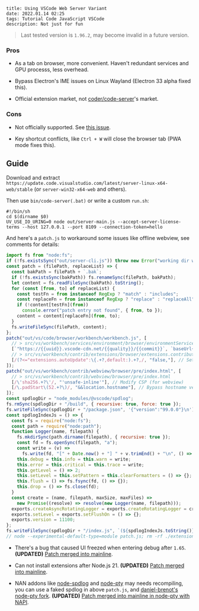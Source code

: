 ```
title: Using VSCode Web Server Variant
date: 2022.01.14 02:25
tags: Tutorial Code JavaScript VSCode
description: Not just for fun
```

> Last tested version is `1.96.2`, may become invalid in a future version.

### Pros

- As a tab on browser, more convenient. Haven't redundant services and GPU processs, less overhead.

- Bypass Electron's IME issues on Linux Wayland (Electron 33 alpha fixed this).

- Official extension market, not [coder/code-server](https://github.com/coder/code-server)'s market.

### Cons

- Not officially supported. See [this issue](https://github.com/microsoft/vscode/issues/121116#issuecomment-818696827).

- Key shortcut conflicts, like `Ctrl + W` will close the browser tab (PWA mode fixes this).

## Guide

Download and extract `https://update.code.visualstudio.com/latest/server-linux-x64-web/stable` (or `server-win32-x64-web` and others).

Then use `bin/code-server(.bat)` or write a custom `run.sh`:

```shell
#!/bin/sh
cd $(dirname $0)
UV_USE_IO_URING=0 node out/server-main.js --accept-server-license-terms --host 127.0.0.1 --port 8109 --connection-token=hello
```

And here's a `patch.js` to workaround some issues like offline webview, see comments for details:

```javascript
import fs from "node:fs";
if (!fs.existsSync("out/server-cli.js")) throw new Error("working dir wrong");
const patch = (filePath, replaceList) => {
  const bakPath = filePath + `.bak`;
  if (!fs.existsSync(bakPath)) fs.renameSync(filePath, bakPath);
  let content = fs.readFileSync(bakPath).toString();
  for (const [from, to] of replaceList) {
    const testFn = from instanceof RegExp ? "match" : "includes";
    const replaceFn = from instanceof RegExp ? "replace" : "replaceAll";
    if (!content[testFn](from))
      console.error("patch entry not found", { from, to });
    content = content[replaceFn](from, to);
  }
  fs.writeFileSync(filePath, content);
};
patch("out/vs/code/browser/workbench/workbench.js", [
  // > src/vs/workbench/services/environment/browser/environmentService.ts
  [`"https://{{uuid}}.vscode-cdn.net/{{quality}}/{{commit}}`, `baseUrl+"`], // Replace entry url with local server to allow offline work (for webview)
  // > src/vs/workbench/contrib/extensions/browser/extensions.contribution.ts
  [/(?<="extensions.autoUpdate":\{.+?,default:).+?,/, "false,"], // Set "extensions.autoUpdate" default = false. Because the "User Settings" is store in browser (indexedDB), so if you open a page in a fresh incognito window, the update progress will start unexpectedly
]);
patch("out/vs/workbench/contrib/webview/browser/pre/index.html", [
  // > src/vs/workbench/contrib/webview/browser/pre/index.html
  [/\'sha256.+?\'/, "'unsafe-inline'"], // Modify CSP (for webview)
  [/\.padStart\(52.+?\)/, "&&location.hostname"], // Bypass hostname vertify (for webview)
]);
const spdlogDir = "node_modules/@vscode/spdlog";
fs.rmSync(spdlogDir + "/build", { recursive: true, force: true });
fs.writeFileSync(spdlogDir + "/package.json", '{"version":"99.0.0"}\n'); // the overwrite here can deal with the type:"module" in future
const spdlogIndexJs = () => {
  const fs = require("node:fs");
  const path = require("node:path");
  function Logger(name, filepath) {
    fs.mkdirSync(path.dirname(filepath), { recursive: true });
    const fd = fs.openSync(filepath, "a");
    const write = (v) =>
      fs.write(fd, "[" + Date.now() + "] " + v.trimEnd() + "\n", () => {});
    this.debug = this.info = this.warn = write;
    this.error = this.critical = this.trace = write;
    this.getLevel = () => 2;
    this.setLevel = this.setPattern = this.clearFormatters = () => {};
    this.flush = () => fs.fsync(fd, () => {});
    this.drop = () => fs.close(fd);
  }
  const create = (name, filepath, maxSize, maxFiles) =>
    new Promise((resolve) => resolve(new Logger(name, filepath)));
  exports.createAsyncRotatingLogger = exports.createRotatingLogger = create;
  exports.setLevel = exports.setFlushOn = () => {};
  exports.version = 11100;
};
fs.writeFileSync(spdlogDir + "/index.js", `(${spdlogIndexJs.toString()})()`);
// node --experimental-default-type=module patch.js; rm -rf ./extensions/markdown-language-features ./node_modules/vsda ./node_modules/@xterm/addon-ligatures ./node_modules/@vscode/tree-sitter-wasm ./node_modules/@vscode/vsce-sign ./node_modules/@vscode/vscode-languagedetection ~/.vscode-server/data/Cached* ~/.vscode-server/extensions/redhat.java-*/jre/ ~/.vscode-server/extensions/ms-python.python-*/pythonFiles/lib/python/debugpy/_vendored/pydevd/pydevd_attach_to_process/ ~/.vscode-server/extensions/ms-python.python-*/out/client/extension.js.map*
```

- There's a bug that caused UI freezed when entering debug after `1.65`. **(UPDATED)** [Patch merged into mainline](https://github.com/microsoft/vscode/commit/7046d66).

- Can not install extensions after Node.js 21. **(UPDATED)** [Patch merged into mainline](https://github.com/microsoft/vscode/pull/200935).

- NAN addons like [node-spdlog](https://github.com/microsoft/node-spdlog) and [node-pty](https://github.com/microsoft/node-pty) may needs recompiling, you can use a faked spdlog in above `patch.js`, and [daniel-brenot's node-pty fork](https://github.com/daniel-brenot/node-pty). **(UPDATED)** [Patch merged into mainline in node-pty with NAPI](https://github.com/microsoft/node-pty/pull/644).
